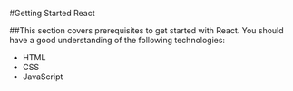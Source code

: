 #Getting Started React

##This section covers prerequisites to get started with React. You should have a good understanding of the following technologies:

<ul>
<li><span>HTML</span></li>
<li><span>CSS</span></li>
<li><span>JavaScript</span></li>
</ul>
